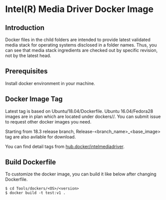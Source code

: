 # Intel(R) Media Driver Docker Image


## Introduction

Docker files in the child folders are intended to provide latest validated media stack for operating systems disclosed in a folder names. Thus, you can see that media stack ingredients are checked out by specific revision, not by the latest head.


## Prerequisites

Install docker environment in your machine.


## Docker Image Tag

Latest tag is based on Ubuntu/18.04/Dockerfile. Ubuntu 16.04/Fedora28 images are in plan which are located under dockers/<OS>/<version>. You can submit issue to request other docker images you need.

Starting from 18.3 release branch, Release-<branch_name>_<base_image> tag are also avilable for download.

You can find detail tags from [hub.docker/intelmediadriver](https://hub.docker.com/r/intelmediadriver/media-driver/tags/).


## Build Dockerfile

To customize the docker image, you can build it like below after changing Dockerfile. 
```
$ cd Tools/dockers/<OS>/<version>
$ docker build -t test:v1 .
```
